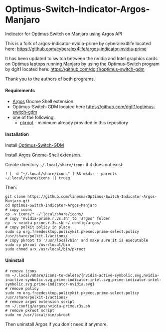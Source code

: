 # Optimus-Switch-Indicator-Argos-Manjaro
Indicator for Optimus Switch on Manjaro using Argos API

This is a fork of argos-indicator-nvidia-prime by cyberalex4life located here: https://github.com/cyberalex4life/argos-indicator-nvidia-prime

It has been updated to switch between the nVidia and Intel graphics cards on Optimus laptops running Manjaro by using the Optimus-Switch program by dglt1 located here: https://github.com/dglt1/optimus-switch-gdm

Thank you to the authors of both programs.

#### Requirements
- [Argos](https://extensions.gnome.org/extension/1176/argos/) Gnome Shell extension.
- Optimus-Switch-GDM located here https://github.com/dglt1/optimus-switch-gdm
- one of the following:
    - [pkroot](https://github.com/cyberalex4life/pkroot) - minimum already provided in this repository

#### Installation
Install [Optimus-Switch-GDM](https://github.com/dglt1/optimus-switch-gdm)

Install [Argos](https://extensions.gnome.org/extension/1176/argos/) Gnome-Shell extension.

Create directory `~/.local/share/icons` if it does not exist:
```
! [ -d "~/.local/share/icons" ] && mkdir --parents ~/.local/share/icons || trueg
```

Then:
```
git clone https://github.com/linesma/Optimus-Switch-Indicator-Argos-Manjaro.git
cd Optimus-Switch-Indicator-Argos-Manjaro
# copy icons
cp -v icons/* ~/.local/share/icons/
# copy 'nvidia-prime.r.3s.sh' to 'argos' folder
cp -v nvidia-prime.r.3s.sh ~/.config/argos/
# copy polkit policy in place
sudo cp org.freedesktop.policykit.pkexec.prime-select.policy /usr/share/polkit-1/actions/
# copy pkroot to '/usr/local/bin' and make sure it is executable
sudo cp pkroot /usr/local/bin
sudo chmod a+x /usr/local/bin/pkroot
```
#### Uninstall
```
# remove icons
rm ~/.local/share/icons-to-delete/{nvidia-active-symbolic.svg,nvidia-inactive-symbolic.svg,prime-indicator-intel.svg,prime-indicator-intel-symbolic.svg,prime-indicator-nvidia.svg}
# remove policy
sudo rm org.freedesktop.policykit.pkexec.prime-select.policy /usr/share/polkit-1/actions/
# remove argos extension script
rm ~/.config/argos/nvidia-prime.r3s.sh
# remove pkroot script
sudo rm /usr/local/bin/pkroot
```
Then uninstall Argos if you don't need it anymore.

